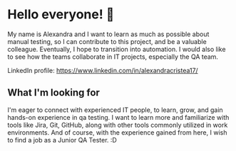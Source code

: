 # Hello everyone! 🦊

My name is Alexandra and I want to learn as much as possible about manual testing, so I can contribute to this project, and be a valuable colleague. Eventually, I hope to transition into automation. I would also like to see how the teams collaborate in IT projects, especially the QA team. 

LinkedIn profile: https://www.linkedin.com/in/alexandracristea17/

## What I'm looking for

I'm eager to connect with experienced IT people, to learn, grow, and gain hands-on experience in qa testing. I want to learn more and familiarize with tools like Jira, Git, GitHub, along with other tools commonly utilized in work environments. 
And of course, with the experience gained from here, I wish to find a job as a Junior QA Tester. :D
